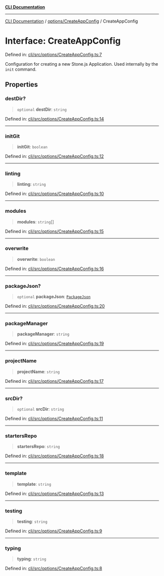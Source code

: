 [**CLI Documentation**](../../../README.md)

***

[CLI Documentation](../../../README.md) / [options/CreateAppConfig](../README.md) / CreateAppConfig

# Interface: CreateAppConfig

Defined in: [cli/src/options/CreateAppConfig.ts:7](https://github.com/stonemjs/cli/blob/83156d7f07cad6e0545ad29ba32878fdd248ede2/src/options/CreateAppConfig.ts#L7)

Configuration for creating a new Stone.js Application.
Used internally by the `init` command.

## Properties

### destDir?

> `optional` **destDir**: `string`

Defined in: [cli/src/options/CreateAppConfig.ts:14](https://github.com/stonemjs/cli/blob/83156d7f07cad6e0545ad29ba32878fdd248ede2/src/options/CreateAppConfig.ts#L14)

***

### initGit

> **initGit**: `boolean`

Defined in: [cli/src/options/CreateAppConfig.ts:12](https://github.com/stonemjs/cli/blob/83156d7f07cad6e0545ad29ba32878fdd248ede2/src/options/CreateAppConfig.ts#L12)

***

### linting

> **linting**: `string`

Defined in: [cli/src/options/CreateAppConfig.ts:10](https://github.com/stonemjs/cli/blob/83156d7f07cad6e0545ad29ba32878fdd248ede2/src/options/CreateAppConfig.ts#L10)

***

### modules

> **modules**: `string`[]

Defined in: [cli/src/options/CreateAppConfig.ts:15](https://github.com/stonemjs/cli/blob/83156d7f07cad6e0545ad29ba32878fdd248ede2/src/options/CreateAppConfig.ts#L15)

***

### overwrite

> **overwrite**: `boolean`

Defined in: [cli/src/options/CreateAppConfig.ts:16](https://github.com/stonemjs/cli/blob/83156d7f07cad6e0545ad29ba32878fdd248ede2/src/options/CreateAppConfig.ts#L16)

***

### packageJson?

> `optional` **packageJson**: [`PackageJson`](../../../declarations/interfaces/PackageJson.md)

Defined in: [cli/src/options/CreateAppConfig.ts:20](https://github.com/stonemjs/cli/blob/83156d7f07cad6e0545ad29ba32878fdd248ede2/src/options/CreateAppConfig.ts#L20)

***

### packageManager

> **packageManager**: `string`

Defined in: [cli/src/options/CreateAppConfig.ts:19](https://github.com/stonemjs/cli/blob/83156d7f07cad6e0545ad29ba32878fdd248ede2/src/options/CreateAppConfig.ts#L19)

***

### projectName

> **projectName**: `string`

Defined in: [cli/src/options/CreateAppConfig.ts:17](https://github.com/stonemjs/cli/blob/83156d7f07cad6e0545ad29ba32878fdd248ede2/src/options/CreateAppConfig.ts#L17)

***

### srcDir?

> `optional` **srcDir**: `string`

Defined in: [cli/src/options/CreateAppConfig.ts:11](https://github.com/stonemjs/cli/blob/83156d7f07cad6e0545ad29ba32878fdd248ede2/src/options/CreateAppConfig.ts#L11)

***

### startersRepo

> **startersRepo**: `string`

Defined in: [cli/src/options/CreateAppConfig.ts:18](https://github.com/stonemjs/cli/blob/83156d7f07cad6e0545ad29ba32878fdd248ede2/src/options/CreateAppConfig.ts#L18)

***

### template

> **template**: `string`

Defined in: [cli/src/options/CreateAppConfig.ts:13](https://github.com/stonemjs/cli/blob/83156d7f07cad6e0545ad29ba32878fdd248ede2/src/options/CreateAppConfig.ts#L13)

***

### testing

> **testing**: `string`

Defined in: [cli/src/options/CreateAppConfig.ts:9](https://github.com/stonemjs/cli/blob/83156d7f07cad6e0545ad29ba32878fdd248ede2/src/options/CreateAppConfig.ts#L9)

***

### typing

> **typing**: `string`

Defined in: [cli/src/options/CreateAppConfig.ts:8](https://github.com/stonemjs/cli/blob/83156d7f07cad6e0545ad29ba32878fdd248ede2/src/options/CreateAppConfig.ts#L8)
